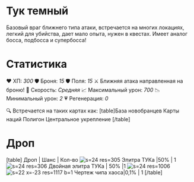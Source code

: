 # Тук темный
Базовый враг ближнего типа атаки, встречается на многих локациях, легкий для убийства, дает мало опыта, нужен в квестах. Имеет аналог босса, подбосса и супербосса!
# Cтатистика
❤ ХП: *300*
🛡 Броня: *15*
🛡 Поля: *15*
⚔ Ближняя атака направленная на броню!
🏃 Скорость: *Средняя*
📈 Максимальный урон: *700*
📉 Минимальный урон: *2*
💗 Регенерация: *0*

🔍 Встречается на таких картах как:
[table]База новобранцев
Карты наций
Полигон
Центральное укрепление
[/table]
# Дроп
[table] Дроп | Шанс | Кол-во
![s=24 res=305]() Элитра ТУКа |50% | 1
![s=24 res=306]() Двойная элитра ТУКа | 50% |1
![s=24 res=1006]()![s=22 x=-23 res=1117 b=1]() Чертеж чипа хаоса|0,1% | 1
[/table]